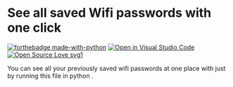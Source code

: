 # See all saved Wifi passwords with one click

[![forthebadge made-with-python](http://ForTheBadge.com/images/badges/made-with-python.svg)](https://www.python.org/)
[![Open in Visual Studio Code](https://open.vscode.dev/badges/open-in-vscode.svg)](https://open.vscode.dev/organization/repository)
[![Open Source Love svg1](https://badges.frapsoft.com/os/v1/open-source.svg?v=103)](https://github.com/ellerbrock/open-source-badges/)


You can see all your previously saved wifi passwords at one place with just by running this file in python .



